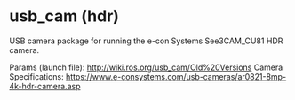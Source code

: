# usb_cam (hdr)

USB camera package for running the e-con Systems See3CAM_CU81 HDR camera.

Params (launch file): http://wiki.ros.org/usb_cam/Old%20Versions
Camera Specifications: https://www.e-consystems.com/usb-cameras/ar0821-8mp-4k-hdr-camera.asp